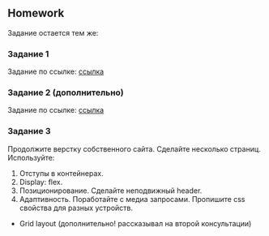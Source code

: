 ##  Homework
Задание остается тем же:

### Задание 1
Задание по ссылке: [ссылка](https://github.com/ait-tr/task_fe-css-position-museum-header)

### Задание 2 (дополнительно)
Задание по ссылке: [ссылка](https://github.com/ait-tr/task_fe-css-flexbox-header-cinema)

### Задание 3
Продолжите верстку собственного сайта. Сделайте несколько страниц. Используйте:

1. Отступы в контейнерах.
2. Display: flex.
3. Позиционирование. Сделайте неподвижный header.
4. Адаптивность. Поработайте с медиа запросами. Пропишите css свойства для разных устройств.

* Grid layout (дополнительно! рассказывал на второй консультации)




